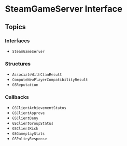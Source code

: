 # SteamGameServer Interface

## Topics

### Interfaces
- ``SteamGameServer``

### Structures
- ``AssociateWithClanResult``
- ``ComputeNewPlayerCompatibilityResult``
- ``GSReputation``

### Callbacks
- ``GSClientAchievementStatus``
- ``GSClientApprove``
- ``GSClientDeny``
- ``GSClientGroupStatus``
- ``GSClientKick``
- ``GSGameplayStats``
- ``GSPolicyResponse``
